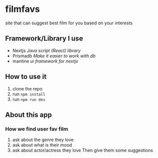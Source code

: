 # filmfavs

site that can suggest best film for you based on your interests

## Framework/Library I use

- Nextjs _Java script (React) library_
- Prismadb _Make it easier to work with db_
- mantine _ui framework for nextjs_

## How to use it

1. clone the repo
2. run `npm install`
3. run `npm run dev`

## About this app

### How we find user fav film

1. ask about the genre they love
2. ask about what is their mood
3. ask about actor/actress they love
   Then give them some suggestions
